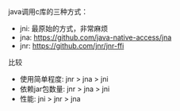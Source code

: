 java调用c库的三种方式：
- jni: 最原始的方式，非常麻烦
- jna: https://github.com/java-native-access/jna
- jnr: https://github.com/jnr/jnr-ffi

比较
- 使用简单程度: jnr > jna > jni
- 依赖jar包数量: jnr > jna > jni
- 性能: jni > jnr > jna
